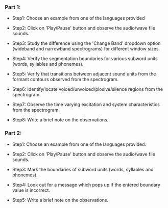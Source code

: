 ### Part 1:

- Step1: Choose an example from one of the languages provided

- Step2: Click on 'Play/Pause' button and observe the audio/wave file sounds.

- Step3: Study the difference using the 'Change Band' dropdown option (wideband and narrowband spectrograms) for different window sizes.

- Step4: Verify the segmentation boundaries for various subword units (words, syllables and phonemes).

- Step5: Verify that transitions between adjacent sound units from the formant contours observed from the spectrogram.

- Step6: Identify/locate voiced/unvoiced/plosive/silence regions from the spectrogram.

- Step7: Observe the time varying excitation and system characteristics from the spectrogram.

- Step8: Write a brief note on the observations.

### Part 2:

- Step1: Choose an example from one of the languages provided.

- Step2: Click on 'Play/Pause' button and observe the audio/wave file sounds.

- Step3: Mark the boundaries of subword units (words, syllables and phonemes).

- Step4: Look out for a message which pops up if the entered boundary value is incorrect.

- Step5: Write a brief note on the observations.

